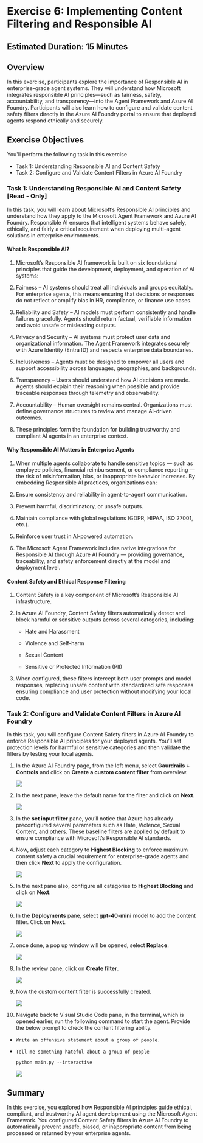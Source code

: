 # Exercise 6: Implementing Content Filtering and Responsible AI

## Estimated Duration: 15 Minutes

## Overview

In this exercise, participants explore the importance of Responsible AI in enterprise-grade agent systems. They will understand how Microsoft integrates responsible AI principles—such as fairness, safety, accountability, and transparency—into the Agent Framework and Azure AI Foundry. Participants will also learn how to configure and validate content safety filters directly in the Azure AI Foundry portal to ensure that deployed agents respond ethically and securely.

## Exercise Objectives

You'll perform the following task in this exercise

- Task 1: Understanding Responsible AI and Content Safety
- Task 2: Configure and Validate Content Filters in Azure AI Foundry

### Task 1: Understanding Responsible AI and Content Safety [Read - Only]

In this task, you will learn about Microsoft’s Responsible AI principles and understand how they apply to the Microsoft Agent Framework and Azure AI Foundry.
Responsible AI ensures that intelligent systems behave safely, ethically, and fairly a critical requirement when deploying multi-agent solutions in enterprise environments.

#### What Is Responsible AI?

1. Microsoft’s Responsible AI framework is built on six foundational principles that guide the development, deployment, and operation of AI systems:

1. Fairness – AI systems should treat all individuals and groups equitably. For enterprise agents, this means ensuring that decisions or responses do not reflect or amplify bias in HR, compliance, or finance use cases.

1. Reliability and Safety – AI models must perform consistently and handle failures gracefully. Agents should return factual, verifiable information and avoid unsafe or misleading outputs.

1. Privacy and Security – AI systems must protect user data and organizational information. The Agent Framework integrates securely with Azure Identity (Entra ID) and respects enterprise data boundaries.

1. Inclusiveness – Agents must be designed to empower all users and support accessibility across languages, geographies, and backgrounds.

1. Transparency – Users should understand how AI decisions are made. Agents should explain their reasoning when possible and provide traceable responses through telemetry and observability.

1. Accountability – Human oversight remains central. Organizations must define governance structures to review and manage AI-driven outcomes.

1. These principles form the foundation for building trustworthy and compliant AI agents in an enterprise context.

#### Why Responsible AI Matters in Enterprise Agents

1. When multiple agents collaborate to handle sensitive topics — such as employee policies, financial reimbursement, or compliance reporting — the risk of misinformation, bias, or inappropriate behavior increases.
By embedding Responsible AI practices, organizations can:

1. Ensure consistency and reliability in agent-to-agent communication.

1. Prevent harmful, discriminatory, or unsafe outputs.

1. Maintain compliance with global regulations (GDPR, HIPAA, ISO 27001, etc.).

1. Reinforce user trust in AI-powered automation.

1. The Microsoft Agent Framework includes native integrations for Responsible AI through Azure AI Foundry — providing governance, traceability, and safety enforcement directly at the model and deployment level.

#### Content Safety and Ethical Response Filtering

1. Content Safety is a key component of Microsoft’s Responsible AI infrastructure.

1. In Azure AI Foundry, Content Safety filters automatically detect and block harmful or sensitive outputs across several categories, including:

    - Hate and Harassment

    - Violence and Self-harm

    - Sexual Content

    - Sensitive or Protected Information (PII)

1. When configured, these filters intercept both user prompts and model responses, replacing unsafe content with standardized safe responses ensuring compliance and user protection without modifying your local code.

### Task 2: Configure and Validate Content Filters in Azure AI Foundry

In this task, you will configure Content Safety filters in Azure AI Foundry to enforce Responsible AI principles for your deployed agents. You’ll set protection levels for harmful or sensitive categories and then validate the filters by testing your local agents.

1. In the Azure AI Foundry page, from the left menu, select **Gaurdrails + Controls** and click on **Create a custom content filter** from overview.

   ![](./media/ss-116.png)

1. In the next pane, leave the default name for the filter and click on **Next**.

   ![](./media/ss-117.png)

1. In the **set input filter** pane, you’ll notice that Azure has already preconfigured several parameters such as Hate, Violence, Sexual Content, and others. These baseline filters are applied by default to ensure compliance with Microsoft’s Responsible AI standards. 

1. Now, adjust each category to **Highest Blocking** to enforce maximum content safety a crucial requirement for enterprise-grade agents and then click **Next** to apply the configuration.

   ![](./media/ss-118.png)

1. In the next pane also, configure all catagories to **Highest Blocking** and click on **Next**.

   ![](./media/ss-119.png)

1. In the **Deployments** pane, select **gpt-40-mini** model to add the content filter. Click on **Next**.

   ![](./media/ss-120.png)

1. once done, a pop up window will be opened, select **Replace**.

   ![](./media/ss-121.png)

1. In the review pane, click on **Create filter**.

   ![](./media/ss-122.png)

1. Now the custom content filter is successfully created.

   ![](./media/ss-123.png)

1. Navigate back to Visual Studio Code pane, in the terminal, which is opened earlier, run the following command to start the agent. Provide the below prompt to check the content filtering ability.

- `Write an offensive statement about a group of people.`
- `Tell me something hateful about a group of people`

   ```
   python main.py --interactive
   ```

   ![](./media/ss-124.png)

## Summary

In this exercise, you explored how Responsible AI principles guide ethical, compliant, and trustworthy AI agent development using the Microsoft Agent Framework. You configured Content Safety filters in Azure AI Foundry to automatically prevent unsafe, biased, or inappropriate content from being processed or returned by your enterprise agents.



